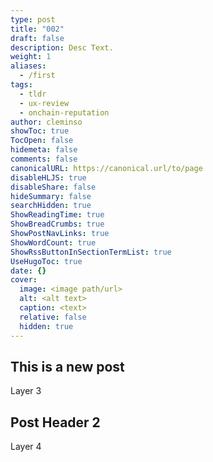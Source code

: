 ```yaml
---
type: post
title: "002"
draft: false
description: Desc Text.
weight: 1
aliases:
  - /first
tags:
  - tldr
  - ux-review
  - onchain-reputation
author: cleminso
showToc: true
TocOpen: false
hidemeta: false
comments: false
canonicalURL: https://canonical.url/to/page
disableHLJS: true
disableShare: false
hideSummary: false
searchHidden: true
ShowReadingTime: true
ShowBreadCrumbs: true
ShowPostNavLinks: true
ShowWordCount: true
ShowRssButtonInSectionTermList: true
UseHugoToc: true
date: {}
cover:
  image: <image path/url>
  alt: <alt text>
  caption: <text>
  relative: false
  hidden: true
---
```


## This is a new post

Layer 3

## Post Header 2

Layer 4